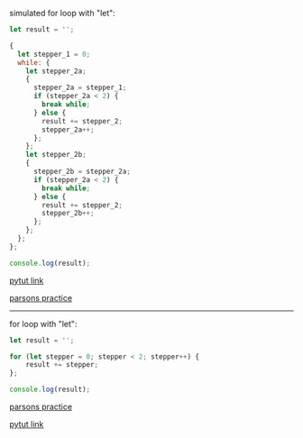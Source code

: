 simulated for loop with "let":
```js
let result = '';

{
  let stepper_1 = 0;
  while: {
    let stepper_2a;
    {
      stepper_2a = stepper_1;
      if (stepper_2a < 2) {
        break while;
      } else {
        result += stepper_2;
        stepper_2a++;
      };
    };
    let stepper_2b;
    {
      stepper_2b = stepper_2a;
      if (stepper_2a < 2) {
        break while;
      } else {
        result += stepper_2;
        stepper_2b++;
      };
    };
  };
};

console.log(result);
```

[pytut link](https://goo.gl/AGJdUi)

[parsons practice](https://elewa-academy.github.io/parsons/examples-to-study/scope-and-control-flow.html#sim-for-loop-let)

___

for loop with "let":
```js
let result = '';

for (let stepper = 0; stepper < 2; stepper++) {
    result += stepper;
};

console.log(result);
```

[parsons practice](https://elewa-academy.github.io/parsons/examples-to-study/scope-and-control-flow.html#for-loop-let)

[pytut link](https://goo.gl/mmZ8jY)
